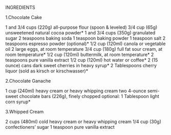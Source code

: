 INGREDIENTS

1.Chocolate Cake

1 and 3/4 cups (220g) all-purpose flour (spoon & leveled)
3/4 cup (65g) unsweetened natural cocoa powder*
1 and 3/4 cups (350g) granulated sugar
2 teaspoons baking soda
1 teaspoon baking powder
1 teaspoon salt
2 teaspoons espresso powder (optional)*
1/2 cup (120ml) canola or vegetable oil
2 large eggs, at room temperature
3/4 cup (180g) full fat sour cream, at room temperature*
1/2 cup (120ml) buttermilk, at room temperature*
2 teaspoons pure vanilla extract
1/2 cup (120ml) hot water or coffee*
2 (15 ounce) cans dark sweet cherries in heavy syrup*
2 Tablespoons cherry liquor (sold as kirsch or kirschwasser)*


2.Chocolate Ganache

1 cup (240ml) heavy cream or heavy whipping cream
two 4-ounce semi-sweet chocolate bars (226g), finely chopped
optional: 1 Tablespoon light corn syrup*


3.Whipped Cream

2 cups (480ml) cold heavy cream or heavy whipping cream
1/4 cup (30g) confectioners’ sugar
1 teaspoon pure vanilla extract